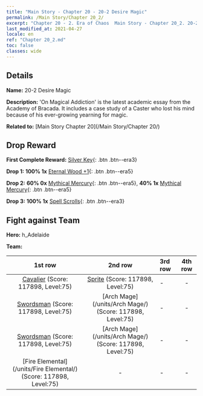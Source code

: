 ```yaml
---
title: "Main Story - Chapter 20 - 20-2 Desire Magic"
permalink: /Main Story/Chapter 20_2/
excerpt: "Chapter 20 - 2. Era of Chaos  Main Story - Chapter 20_2. 20-2 Desire Magic"
last_modified_at: 2021-04-27
locale: en
ref: "Chapter 20_2.md"
toc: false
classes: wide
---
```


## Details

 **Name:** 20-2 Desire Magic

 **Description:** 'On Magical Addiction' is the latest academic essay from the Academy of Bracada. It includes a case study of a Caster who lost his mind because of his ever-growing yearning for magic.

 **Related to:** [Main Story Chapter 20](/Main Story/Chapter 20/)

## Drop Reward

 **First Complete Reward:** [Silver Key](/Items/con_693/){: .btn .btn--era3}

 **Drop 1:** **100% 1x** [Eternal Wood +1](/Items/mat_69/){: .btn .btn--era5}

 **Drop 2:** **60% 0x** [Mythical Mercury](/Items/mat_63/){: .btn .btn--era5}, **40% 1x** [Mythical Mercury](/Items/mat_63/){: .btn .btn--era5}

 **Drop 3:** **100% 1x** [Spell Scrolls](/Items/con_694/){: .btn .btn--era3}


## Fight against Team
 **Hero:** h_Adelaide

 **Team:**


  | 1st row | 2nd row | 3rd row | 4th row |
  |:----:|:----:|:----|:----:|
  | [Cavalier](/units/Cavalier/) (Score: 117898, Level:75)  | [Sprite](/units/Sprite/) (Score: 117898, Level:75)  | - | - |
  | [Swordsman](/units/Swordsman/) (Score: 117898, Level:75)  | [Arch Mage](/units/Arch Mage/) (Score: 117898, Level:75)  | - | - |
  | [Swordsman](/units/Swordsman/) (Score: 117898, Level:75)  | [Arch Mage](/units/Arch Mage/) (Score: 117898, Level:75)  | - | - |
  | [Fire Elemental](/units/Fire Elemental/) (Score: 117898, Level:75)  | - | - | - |


